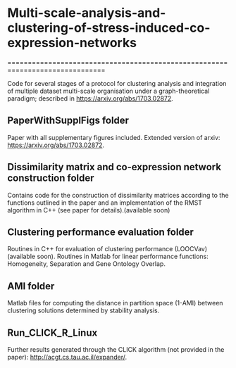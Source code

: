 # Multi-scale-analysis-and-clustering-of-stress-induced-co-expression-networks
==============================================================================

Code for several stages of a protocol for clustering analysis and integration of multiple dataset multi-scale organisation under a graph-theoretical paradigm; described in https://arxiv.org/abs/1703.02872.

PaperWithSupplFigs folder
-------------------------
Paper with all supplementary figures included. Extended version of arxiv: https://arxiv.org/abs/1703.02872. 


Dissimilarity matrix and co-expression network construction folder
------------------------------------------------------------------
Contains code for the construction of dissimilarity matrices according to the functions outlined in the paper and an implementation of the RMST algorithm in C++ (see paper for details).(available soon)


Clustering performance evaluation folder
----------------------------------------
Routines in C++ for evaluation of clustering performance (LOOCVav)(available soon).
Routines in Matlab for linear performance functions: Homogeneity, Separation and Gene Ontology Overlap.

AMI folder
----------

Matlab files for computing the distance in partition space (1-AMI) between clustering solutions determined by stability analysis.

Run_CLICK_R_Linux
-----------------

Further results generated through the CLICK algorithm (not provided in the paper): http://acgt.cs.tau.ac.il/expander/.

